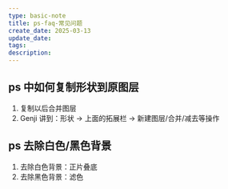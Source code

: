 ```yaml
---
type: basic-note
title: ps-faq-常见问题
create_date: 2025-03-13
update_date: 
tags:
description:
---
```


## ps 中如何复制形状到原图层

1. 复制以后合并图层
2. Genji 讲到：形状 -> 上面的拓展栏 -> 新建图层/合并/减去等操作

## ps 去除白色/黑色背景

1. 去除白色背景：正片叠底
2. 去除黑色背景：滤色
